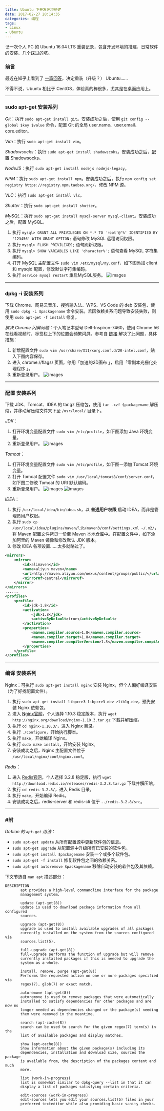 ```yaml
---
title: Ubuntu 下开发环境搭建
date: 2017-02-27 20:14:35
categories: 编程
tags: 
- Linux
- Ubuntu
---
```


记一次个人 PC 的 Ubuntu 16.04 LTS 重装记录，包含开发环境的搭建、日常软件的安装、几个踩过的坑。<!-- more -->

### 前言
最近在知乎上看到了 [一篇回答](https://www.zhihu.com/question/19811112/answer/132006027)，决定重装（升级？） Ubuntu......

不得不说，Ubuntu 相比于 CentOS，体验真的棒很多，尤其是在桌面应用上。

---

### sudo apt-get 安装系列
*Git*：执行 `sudo apt-get install git`。安装成功之后，使用 `git config --global $key $value` 命令，配置 Git 的全局 user.name、user.email、core.editor。

*Vim*：执行 `sudo apt-get install vim`。

*Shadowsocks*：执行 `sudo apt-get install shadowscoks`。安装成功之后，[配置 Shadowsocks](/2016/12/05/Ubuntu-下-Shadowsocks-配置/)。

*NodeJS*：执行 `sudo apt-get install nodejs nodejs-legacy`。

*NPM*：执行 `sudo apt-get install npm`。安装成功之后，执行 `npm config set registry https://registry.npm.taobao.org/`，修改 NPM 源。

*VLC*：执行 `sudo apt-get install vlc`。

*Shutter*：执行 `sudo apt-get install shutter`。

*MySQL*：执行 `sudo apt-get install mysql-server mysql-client`。安装成功之后，配置 MySQL。
1. 执行 `mysql> GRANT ALL PRIVILEGES ON *.* TO 'root'@'%' IDENTIFIED BY '123456' WITH GRANT OPTION;` 语句修改 MySQL 远程访问权限。
2. 执行 `mysql> FLUSH PRIVILEGES;` 语句刷新权限。
3. 执行 `mysql> SHOW VARIABLES LIKE 'character%';` 语句查看 MySQL 字符集编码。
4. 打开 MySQL 主配置文件 `sudo vim /etc/mysql/my.conf`，如下图添加 client 和 mysqld 配置，修改默认字符集编码。
5. 执行 `service mysql restart` 重启MySQL服务。
![images](http://ogvr8n3tg.bkt.clouddn.com/Ubuntu%E4%B8%8B%E5%BC%80%E5%8F%91%E7%8E%AF%E5%A2%83%E6%90%AD%E5%BB%BA/1.png)

---

### dpkg -i 安装系列
下载 Chrome、网易云音乐、搜狗输入法、WPS、VS Code 的 deb 安装包，使用 `sudo dpkg -i $packagename` 命令安装。若因依赖关系问题导致安装失败，则使用 `sudo apt-get -f install` 修复。

*解决 Chrome 闪屏问题*：个人笔记本型号 Dell-Inspiron-7460，使用 Chrome 56 在线看视频时，标签栏上下的位置会频繁闪屏。参考自 [链接](https://beisongnansong.wordpress.com/2016/08/12/%E8%A7%A3%E5%86%B3ubuntu%EF%BC%88chrome%EF%BC%89%E7%9A%84%E9%97%AA%E5%B1%8F%E9%97%AE%E9%A2%98/) 解决了此问题，具体措施：
1. 新增配置文件 `sudo vim /usr/share/X11/xorg.conf.d/20-intel.conf`，贴入下图内容保存。
2. 进入 chrome://flags/ 页面，停用「加速的2D画布 」，启用「零副本光栅化处理程序 」。
3. 重新登录用户。
![images](http://ogvr8n3tg.bkt.clouddn.com/Ubuntu%E4%B8%8B%E5%BC%80%E5%8F%91%E7%8E%AF%E5%A2%83%E6%90%AD%E5%BB%BA/2.png)

---

### 配置  安装系列
下载 JDK、Tomcat、IDEA 的 tar.gz 压缩包，使用 `tar -xzf $packagename` 解压缩，并移动解压缩文件夹下至 `/usr/local/` 目录下。

*JDK*：
1. 打开环境变量配置文件 `sudo vim /etc/profile`，如下图添加 Java 环境变量。
2. 重新登录用户。
![images](http://ogvr8n3tg.bkt.clouddn.com/Ubuntu%E4%B8%8B%E5%BC%80%E5%8F%91%E7%8E%AF%E5%A2%83%E6%90%AD%E5%BB%BA/3.png)

*Tomcat*：
1. 打开环境变量配置文件 `sudo vim /etc/profile`，如下图一添加 Tomcat 环境变量。
2. 打开 Tomcat 配置文件 `sudo vim /usr/local/tomcat8/conf/server.conf`，如下图二修改 Tomcat 的 URI 默认编码。
3. 重新登录用户。
![images](http://ogvr8n3tg.bkt.clouddn.com/Ubuntu%E4%B8%8B%E5%BC%80%E5%8F%91%E7%8E%AF%E5%A2%83%E6%90%AD%E5%BB%BA/4.png)
![images](http://ogvr8n3tg.bkt.clouddn.com/Ubuntu%E4%B8%8B%E5%BC%80%E5%8F%91%E7%8E%AF%E5%A2%83%E6%90%AD%E5%BB%BA/5.png)

*IDEA*：
1. 执行 `/usr/local/idea/bin/idea.sh`，以 **普通用户权限** 启动 IDEA，而非是管理员用户权限。
2. 执行 `sudo cp /usr/local/idea/plugins/maven/lib/maven3/conf/settings.xml ~/.m2/`，将 Maven 配置文件拷贝一份至 Maven 本地仓库中。在配置文件中，如下添加阿里的 Maven 镜像和修改默认 JDK 版本。
3. 修改 IDEA 各项设置......太多就略过了。
```xml
<mirrors>
    <mirror>
        <id>alimaven</id>
        <name>aliyun maven</name>
        <url>http://maven.aliyun.com/nexus/content/groups/public/</url>
        <mirrorOf>central</mirrorOf>
    </mirror>
</mirrors>
......
<profiles>
    <profile>
        <id>jdk-1.8</id>
        <activation>
            <jdk>1.8</jdk>
            <activeByDefault>true</activeByDefault>
        </activation>
        <properties>
            <maven.compiler.source>1.8</maven.compiler.source>
            <maven.compiler.target>1.8</maven.compiler.target>
            <maven.compiler.compilerVersion>1.8</maven.compiler.compilerVersion>
        </properties>
    </profile>
</profiles>
```

---

### 编译  安装系列
Nginx：可执行 `sudo apt-get install nginx` 安装 Nginx，但个人偏好编译安装（为了好找配置文件）。
1. 执行 `sudo apt-get install libpcre3 libpcre3-dev zlib1g-dev`，预先安装 Nginx 依赖包。
2. 进入 [Nginx官网](http://nginx.org/)，个人选择 1.10.3 稳定版本，执行 `wget http://nginx.org/download/nginx-1.10.3.tar.gz` 下载并解压缩。
3. 执行 `cd nginx-1.10.3/`，进入 Nginx 目录。
4. 执行 `./configure`，开始执行脚本。
5. 执行 `make`，开始编译 Nginx。
6. 执行 `sudo make install`，开始安装 Nginx。
7. 安装成功之后，Nginx 主配置文件位于 `/usr/local/nginx/conf/nginx.conf`。

*Redis*：
1. 进入 [Redis官网](http://redis.io)，个人选择 3.2.8 稳定版，执行 `wget http://download.redis.io/releases/redis-3.2.8.tar.gz` 下载并解压缩。
2. 执行 `cd redis-3.2.8/`，进入 Redis 目录。
3. 执行 `make`，开始编译 Redis。
4. 安装成功之后，redis-server 和 redis-cli 位于 `../redis-3.2.8/src`。

---

### #附

*Debian 的 `apt-get` 用法*：
* `sudo apt-get update` 从所有配置源中更新软件包的信息。
* `sudo apt-get upgrade` 从配置源中升级所有已安装的软件包。
* `sudo apt-get install $packagename` 安装一个或多个软件包。
* `sudo apt-get -f install` 修复软件包之间的依赖关系。
* `sudo apt-get autoremove $packagename` 移除自动安装的软件包及其依赖。

下文节选自 `man apt` 描述部分：
```
DESCRIPTION
       apt provides a high-level commandline interface for the package
       management system. 

       update (apt-get(8))
	   update is used to download package information from all configured
	   sources.

       upgrade (apt-get(8))
	   upgrade is used to install available upgrades of all packages
	   currently installed on the system from the sources configured via
	   sources.list(5).

       full-upgrade (apt-get(8))
	   full-upgrade performs the function of upgrade but will remove
	   currently installed packages if this is needed to upgrade the
	   system as a whole.

       install, remove, purge (apt-get(8))
	   Performs the requested action on one or more packages specified via
	   regex(7), glob(7) or exact match. 

       autoremove (apt-get(8))
	   autoremove is used to remove packages that were automatically
	   installed to satisfy dependencies for other packages and are now no
	   longer needed as dependencies changed or the package(s) needing
	   them were removed in the meantime.

       search (apt-cache(8))
	   search can be used to search for the given regex(7) term(s) in the
	   list of available packages and display matches.

       show (apt-cache(8))
	   Show information about the given package(s) including its
	   dependencies, installation and download size, sources the package
	   is available from, the description of the packages content and much
	   more. 

       list (work-in-progress)
	   list is somewhat similar to dpkg-query --list in that it can
	   display a list of packages satisfying certain criteria. 

       edit-sources (work-in-progress)
	   edit-sources lets you edit your sources.list(5) files in your
	   preferred texteditor while also providing basic sanity checks.

```